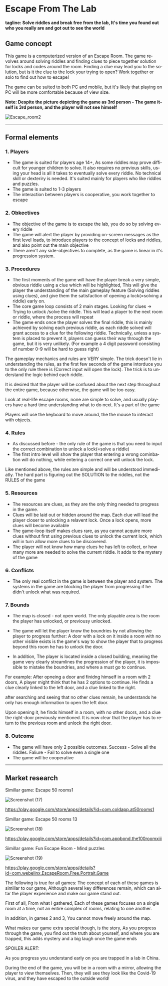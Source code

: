 <div dir='ltr' lang='en'>

# Escape From The Lab

**tagline: Solve riddles and break free from the lab, It's time you found out who you really are and got out to see the world**

## Game concept

This game is a computerized version of an Escape Room.
The game revolves around solving riddles and finding clues to piece together solution for locks and codes around the room. 
Finding a clue may lead you to the solution, but is it the clue to the lock your trying to open? Work together or solo to find out how to escape! 

The game can be suited to both PC and mobile, but it's likely that playing on PC will be more comfortable because of view size.

<b> Note: Despite the picture depicting the game as 3rd person - The game itself is 3rd person, and the player will not see himself </b>

![Escape_room2](https://user-images.githubusercontent.com/74140353/138944065-d3c870f1-d2aa-41ff-9fa7-5c8c5c514018.png)


---


## Formal elements

### 1. Players

* The game is suited for players age 14+, As some riddles may prove difficult for younger children to solve. It also requires no previous skills, using your head is all it takes to eventually solve every riddle. No technical skill or dexteriry is needed.
It's suited mainly for players who like riddles and puzzles.
* The game is suited to 1-3 players
* The interaction between players is cooperative, you work together to escape

### 2. Obkectives

* The objective of the game is to escape the lab, you do so by solving every riddle
* The game will alert the player by providing on-screen messages as the first level loads, to introduce players to the concept of locks and riddles, and also point out the main objective
* There aren't any side-objectives to complete, as the game is linear in it's progression system.

### 3. Procedures
  
* The first moments of the game will have the player break a very simple, obvious riddle using a clue which will be highlighted, This will give the player the understanding of the main gameplay feature (Solving riddles using clues), and give them the satisfaction of opening a lock(=solving a riddle) early on.
* The core game loop consists of 2 main stages. Looking for clues -> Trying to unlock /solve the riddle. This will lead a player to the next room or riddle, where the process will repeat
* The game ends once the player solves the final riddle, this is mainly achieved by solving each previous riddle, as each riddle solved will grant access to a clue for the following riddle. Technically, unless a system is placed to prevent it, players can guess their way through the game, but it is very unlikely. (For example a 4 digit password consisting of number 0-9 will be hard to guess right)

The gameplay mechanics and rules are VERY simple. The trick doesn't lie in understanding the rules, as the first few seconds of the game intorduce you to the only rule there is (Correct input will open the lock). The trick is to understand the logic behind each riddle.

It is desired that the player will be confused about the next step throughout the entire game, because otherwise, the game will be too easy.

Look at real-life escape rooms, none are simple to solve, and usually players have a hard time understanding what to do next. It's a part of the game

Players will use the keyboard to move around, the the mouse to interact with objects.


### 4. Rules

* As discussed before - the only rule of the game is that you need to input the correct combination to unlock a lock(=solve a riddle)
* The first intro level will show the player that entering a wrong cominbation will do nothing, while entering a correct one will unlock the lock.

Like mentioned above, the rules are simple and will be understood immediatly. The hard part is figuring out the SOLUTION to the riddles, not the RULES of the game


### 5. Resources

* The resources are clues, as they are the only thing needed to progress in the game.
* Clues will be laid out or hidden around the map. Each clue will lead the player closer to unlocking a relavent lock. Once a lock opens, more clues will become available
* The game-loop itself makes clues rare, as you cannot acquire more clues without first using previous clues to unlock the current lock, which will in turn allow more clues to be discovered.
* The player will not know how many clues he has left to collect, or how many more are needed to solve the current riddle. It adds to the mystery of the game

### 6. Conflicts

* The only real confilct in the game is between the player and system.
The systems in the game are blocking the player from progressing if he didn't unlock what was required.


### 7. Bounds


* The map is closed - not open world. The only playable area is the room the player has unlocked, or previousy unlocked.

* The game will let the player know the boundries by not allowing the player to progress further: A door with a lock on it inside a room with no other visible exists is the game's way to show the player that to progress beyond this room he has to unlock the door.
* In addition, The player is located inside a closed building, meaning the game very clearly streamlines the progression of the player, it is impossible to mistake the boundries, and where a must go to continue. 

For example: After opneing a door and finidng himself in a room with 2 doors, A player might think that he has 2 options to continue. He finds a clue clearly linked to the left door, and a clue linked to the right.

after searching and seeing that no other clues remain, he understands he only has enough information to open the left door. 

Upon opening it, he finds himself in a room, with no other doors, and a clue the right-door previously mentioned.
It is now clear that the player has to return to the previous room and unlock the right door.

### 8. Outcome

* The game will have only 2 possible outcomes. Success - Solve all the riddles. Faliure - Fail to solve even a single one
* The game will be cooperative


---

## Market research

Simillar game: Escape 50 rooms1

![Screenshot (17)](https://user-images.githubusercontent.com/74140353/138937821-763b734f-57c0-4a47-a449-9a3a9fbdd156.png)
  
https://play.google.com/store/apps/details?id=com.coldapp.at50rooms1


Simillar game: Escape 50 rooms 13

  ![Screenshot (18)](https://user-images.githubusercontent.com/74140353/138937750-518d5870-03e9-4442-b305-1fd57187da67.png)


  
https://play.google.com/store/apps/details?id=com.appbond.the100roomxiii

  
Simillar game: Fun Escape Room - Mind puzzles
  
![Screenshot (19)](https://user-images.githubusercontent.com/74140353/138937550-4a100009-62f3-443f-9947-47ee2d4dbbac.png)
  
https://play.google.com/store/apps/details?id=com.webelinx.EscapeRoom.Free.Portrait.Game


The following is true for all games: The concept of each of these games is simillar to our game, Although several key differences remain, which can altar the player experience and make our game stand out.

First of all, From what I gathered, Each of these games focuses on a single room at a time, not an entire complex of rooms, relating to one another.

In addition, in games 2 and 3, You cannot move freely around the map.

What makes our game extra special though, is the story, As you progress through the game, you find out the truth about yourself, and where you are trapped, this adds mystery and a big laugh once the game ends

SPOILER ALERT:

As you progress you understand early on you are trapped in a lab in China.

During the end of the game, you will be in a room with a mirror, allowing the player to view themselves. Then, they will see they look like the Covid-19 virus, and they have escaped to the outside world!

</div>
